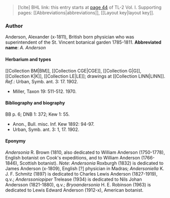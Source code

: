 > [!cite] BHL link: this entry starts at [page 44](https://www.biodiversitylibrary.org/page/33120175) of TL-2 Vol. I.
> Supporting pages: [[Abbreviations|abbreviations]], [[Layout key|layout key]].

### Author

Anderson, Alexander (x-1811), British born physician who was superintendent of the St. Vincent botanical garden 1785-1811. 
**Abbreviated name**: *A. Anderson*

#### Herbarium and types

[[Collection BM|BM]], [[Collection CGE|CGE]], [[Collection G|G]], [[Collection K|K]], [[Collection LE|LE]]; drawings at [[Collection LINN|LINN]].
*Ref*.: Urban, Symb. ant. 3: 17. 1902.
- Miller, Taxon 19: 511-512. 1970.

#### Bibliography and biography

BB p. 6; DNB 1: 372; Kew 1: 55.
- Anon., Bull. misc. Inf. Kew 1892: 94-97.
- Urban, Symb. ant. 3: 1, 17. 1902.

#### Eponymy

*Andersonia* R. Brown (1810, also dedicated to William Anderson (1750-1778), English botanist on Cook's expeditions, and to William Anderson (1766-1846), Scottish botanist).
*Note*: *Andersonia* Roxburgh (1832) is dedicated to James Anderson (x-1809), English \[?\] physician in Madras; *Andersoniella* K. J. F. Schmitz (1897) is dedicated to Charles Lewis Anderson (1827-1919), q.v.; *Anderssoniopiper* Trelease (1934) is dedicated to Nils Johan Andersson (1821-1880), q.v.; *Bryoandersonia* H. E. Robinson (1963) is dedicated to Lewis Edward Anderson (1912-x), American botanist.

